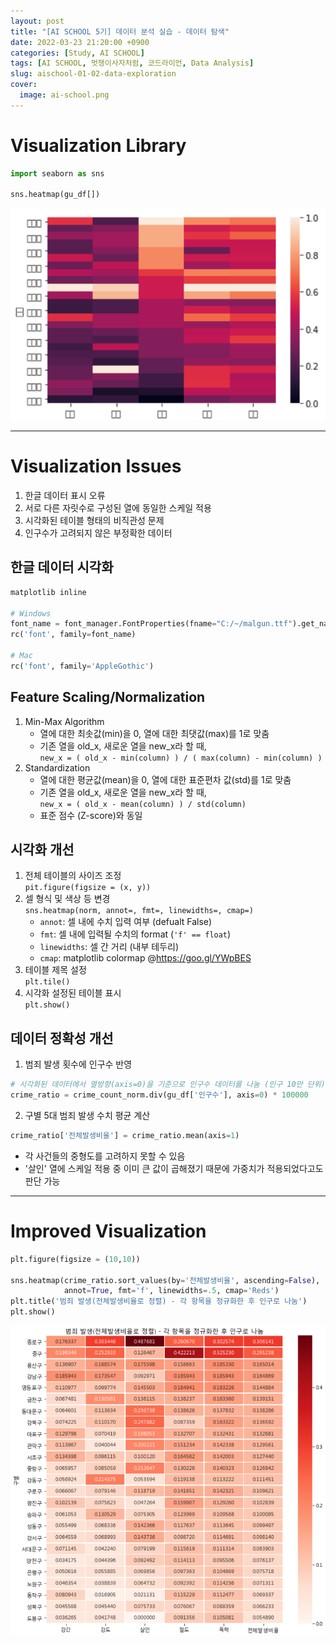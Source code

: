 ```yaml
---
layout: post
title: "[AI SCHOOL 5기] 데이터 분석 실습 - 데이터 탐색"
date: 2022-03-23 21:20:00 +0900
categories: [Study, AI SCHOOL]
tags: [AI SCHOOL, 멋쟁이사자처럼, 코드라이언, Data Analysis]
slug: aischool-01-02-data-exploration
cover:
  image: ai-school.png
---
```


# Visualization Library

```python
import seaborn as sns

sns.heatmap(gu_df[])
```

![original](https://github.com/minyeamer/til/blob/main/.media/activities/ai-school/01-data-analysis/02-data-exploration/original.png?raw=true)

---

# Visualization Issues
1. 한글 데이터 표시 오류
2. 서로 다른 자릿수로 구성된 열에 동일한 스케일 적용
3. 시각화된 테이블 형태의 비직관성 문제
4. 인구수가 고려되지 않은 부정확한 데이터

## 한글 데이터 시각화

```python
matplotlib inline

# Windows
font_name = font_manager.FontProperties(fname="C:/~/malgun.ttf").get_name()
rc('font', family=font_name)

# Mac
rc('font', family='AppleGothic')
```

## Feature Scaling/Normalization
1. Min-Max Algorithm
   - 열에 대한 최솟값(min)을 0, 열에 대한 최댓값(max)를 1로 맞춤
   - 기존 열을 old_x, 새로운 열을 new_x라 할 때,   
     `new_x = ( old_x - min(column) ) / ( max(column) - min(column) )`
2. Standardization
   - 열에 대한 평균값(mean)을 0, 열에 대한 표준편차 값(std)를 1로 맞춤
   - 기존 열을 old_x, 새로운 열을 new_x라 할 때,   
     `new_x = ( old_x - mean(column) ) / std(column)`
   - 표준 점수 (Z-score)와 동일

## 시각화 개선
1. 전체 테이블의 사이즈 조정   
   `pit.figure(figsize = (x, y))`
2. 셀 형식 및 색상 등 변경   
   `sns.heatmap(norm, annot=, fmt=, linewidths=, cmap=)`
   - `annot`: 셀 내에 수치 입력 여부 (defualt False)
   - `fmt`: 셀 내에 입력될 수치의 format (`'f' == float`)
   - `linewidths`: 셀 간 거리 (내부 테두리)
   - `cmap`: matplotlib colormap @https://goo.gl/YWpBES
3. 테이블 제목 설정   
   `plt.tile()`
4. 시각화 설정된 테이블 표시   
   `plt.show()`

## 데이터 정확성 개선
1. 범죄 발생 횟수에 인구수 반영

```python
# 시각화된 데이터에서 열방향(axis=0)을 기준으로 인구수 데이터를 나눔 (인구 10만 단위)
crime_ratio = crime_count_norm.div(gu_df['인구수'], axis=0) * 100000
```

2. 구별 5대 범죄 발생 수치 평균 계산

```python
crime_ratio['전체발생비율'] = crime_ratio.mean(axis=1)
```

- 각 사건들의 중형도를 고려하지 못할 수 있음
- '살인' 열에 스케일 적용 중 이미 큰 값이 곱해졌기 때문에 가중치가 적용되었다고도 판단 가능

---

# Improved Visualization

```python
plt.figure(figsize = (10,10))

sns.heatmap(crime_ratio.sort_values(by='전체발생비율', ascending=False),
            annot=True, fmt='f', linewidths=.5, cmap='Reds')
plt.title('범죄 발생(전체발생비율로 정렬) - 각 항목을 정규화한 후 인구로 나눔')
plt.show()
```

![improved-visualization](https://github.com/minyeamer/til/blob/main/.media/activities/ai-school/01-data-analysis/02-data-exploration/improved-visualization.png?raw=true)
